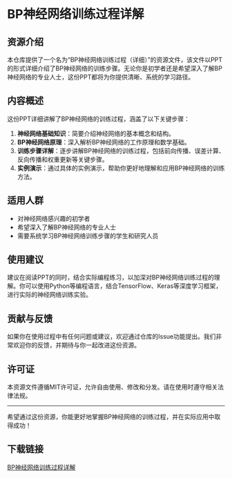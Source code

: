 # BP神经网络训练过程详解

## 资源介绍

本仓库提供了一个名为“BP神经网络训练过程（详细）”的资源文件，该文件以PPT的形式详细介绍了BP神经网络的训练步骤。无论你是初学者还是希望深入了解BP神经网络的专业人士，这份PPT都将为你提供清晰、系统的学习路径。

## 内容概述

这份PPT详细讲解了BP神经网络的训练过程，涵盖了以下关键步骤：

1. **神经网络基础知识**：简要介绍神经网络的基本概念和结构。
2. **BP神经网络原理**：深入解析BP神经网络的工作原理和数学基础。
3. **训练步骤详解**：逐步讲解BP神经网络的训练过程，包括前向传播、误差计算、反向传播和权重更新等关键步骤。
4. **实例演示**：通过具体的实例演示，帮助你更好地理解和应用BP神经网络的训练方法。

## 适用人群

- 对神经网络感兴趣的初学者
- 希望深入了解BP神经网络的专业人士
- 需要系统学习BP神经网络训练步骤的学生和研究人员

## 使用建议

建议在阅读PPT的同时，结合实际编程练习，以加深对BP神经网络训练过程的理解。你可以使用Python等编程语言，结合TensorFlow、Keras等深度学习框架，进行实际的神经网络训练实验。

## 贡献与反馈

如果你在使用过程中有任何问题或建议，欢迎通过仓库的Issue功能提出。我们非常欢迎你的反馈，并期待与你一起改进这份资源。

## 许可证

本资源文件遵循MIT许可证，允许自由使用、修改和分发。请在使用时遵守相关法律法规。

---

希望通过这份资源，你能更好地掌握BP神经网络的训练过程，并在实际应用中取得成功！

## 下载链接

[BP神经网络训练过程详解](https://pan.quark.cn/s/8a3f275804a6)